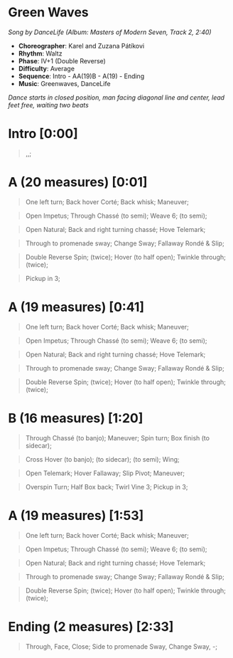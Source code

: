 # Green Waves
*Song by DanceLife (Album: Masters of Modern Seven, Track 2, 2:40)*

* **Choreographer**: Karel and Zuzana Pátíkovi
* **Rhythm**: Waltz
* **Phase**: IV+1 (Double Reverse)
* **Difficulty**: Average
* **Sequence**: Intro - AA(19)B - A(19) - Ending
* **Music**: Greenwaves, DanceLife

*Dance starts in closed position, man facing diagonal line and center, lead feet free, waiting two beats*

# Intro [0:00]

> ,,;

# A (20 measures) [0:01]

> One left turn; Back hover Corté; Back whisk; Maneuver;

> Open Impetus; Through Chassé (to semi); Weave 6; (to semi);

> Open Natural; Back and right turning chassé; Hove Telemark;

> Through to promenade sway; Change Sway; Fallaway Rondé & Slip;

> Double Reverse Spin; (twice); Hover (to half open); Twinkle through; (twice);

> Pickup in 3;

# A (19 measures) [0:41]

> One left turn; Back hover Corté; Back whisk; Maneuver;

> Open Impetus; Through Chassé (to semi); Weave 6; (to semi);

> Open Natural; Back and right turning chassé; Hove Telemark;

> Through to promenade sway; Change Sway; Fallaway Rondé & Slip;

> Double Reverse Spin; (twice); Hover (to half open); Twinkle through; (twice);

# B (16 measures) [1:20]

> Through Chassé (to banjo); Maneuver; Spin turn; Box finish (to sidecar);

> Cross Hover (to banjo); (to sidecar); (to semi); Wing;

> Open Telemark; Hover Fallaway; Slip Pivot; Maneuver;

> Overspin Turn; Half Box back; Twirl Vine 3; Pickup in 3;

# A (19 measures) [1:53]

> One left turn; Back hover Corté; Back whisk; Maneuver;

> Open Impetus; Through Chassé (to semi); Weave 6; (to semi);

> Open Natural; Back and right turning chassé; Hove Telemark;

> Through to promenade sway; Change Sway; Fallaway Rondé & Slip;

> Double Reverse Spin; (twice); Hover (to half open); Twinkle through; (twice);

# Ending (2 measures) [2:33]

> Through, Face, Close; Side to promenade Sway, Change Sway, -;
